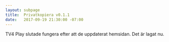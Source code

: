 ```yaml
---
layout: subpage
title:  Privatkopiera v0.1.1
date:   2017-09-19 21:30:00 -07:00
---
```

TV4 Play slutade fungera efter att de uppdaterat hemsidan. Det är lagat nu.
